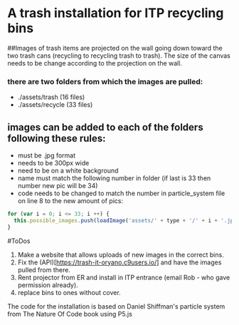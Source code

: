 # A trash installation for ITP recycling bins

##Images of trash items are projected on the wall going down toward the two trash cans (recycling to recycling trash to trash).
The size of the canvas needs to be change according to the projection on the wall.


### there are two folders from which the images are pulled:
* ./assets/trash  (16 files)
* ./assets/recycle (33 files)

## images can be added to each of the folders following these rules:
* must be .jpg format
* needs to be 300px wide
* need to be on a white background
* name must match the following number in folder (if last is 33 then number new pic will be 34)
* code needs to be changed to match the number in particle_system file on line 8 to the new amount of pics:
```javascript
for (var i = 0; i <= 33; i ++) {
  this.possible_images.push(loadImage('assets/' + type + '/' + i + '.jpg'));
}
```
#ToDos
1. Make a website that allows uploads of new images in the correct bins.
2. Fix the (API)[https://trash-it-oryano.c9users.io/] and have the images pulled from there.
3. Rent projector from ER and install in ITP entrance (email Rob - who gave permission already).
4. replace bins to ones without cover.


The code for the installation is based on Daniel Shiffman's particle system from The Nature Of Code book
using P5.js
